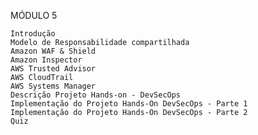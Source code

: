 
MÓDULO 5

    Introdução
    Modelo de Responsabilidade compartilhada
    Amazon WAF & Shield
    Amazon Inspector
    AWS Trusted Advisor
    AWS CloudTrail
    AWS Systems Manager
    Descrição Projeto Hands-on - DevSecOps
    Implementação do Projeto Hands-On DevSecOps - Parte 1
    Implementação do Projeto Hands-On DevSecOps - Parte 2
    Quiz

